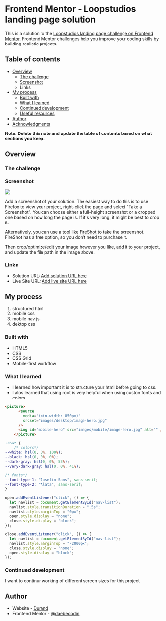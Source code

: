 # Frontend Mentor - Loopstudios landing page solution

This is a solution to the [Loopstudios landing page challenge on Frontend Mentor](https://www.frontendmentor.io/challenges/loopstudios-landing-page-N88J5Onjw). Frontend Mentor challenges help you improve your coding skills by building realistic projects. 

## Table of contents

- [Overview](#overview)
  - [The challenge](#the-challenge)
  - [Screenshot](#screenshot)
  - [Links](#links)
- [My process](#my-process)
  - [Built with](#built-with)
  - [What I learned](#what-i-learned)
  - [Continued development](#continued-development)
  - [Useful resources](#useful-resources)
- [Author](#author)
- [Acknowledgments](#acknowledgments)

**Note: Delete this note and update the table of contents based on what sections you keep.**

## Overview

### The challenge

### Screenshot

![](./screenshot.jpg)

Add a screenshot of your solution. The easiest way to do this is to use Firefox to view your project, right-click the page and select "Take a Screenshot". You can choose either a full-height screenshot or a cropped one based on how long the page is. If it's very long, it might be best to crop it.

Alternatively, you can use a tool like [FireShot](https://getfireshot.com/) to take the screenshot. FireShot has a free option, so you don't need to purchase it. 

Then crop/optimize/edit your image however you like, add it to your project, and update the file path in the image above.


### Links

- Solution URL: [Add solution URL here](https://your-solution-url.com)
- Live Site URL: [Add live site URL here](https://your-live-site-url.com)

## My process
1. structured html
2. mobile css
3. mobile nav js
4. dektop css

### Built with
- HTML5 
- CSS 
- CSS Grid
- Mobile-first workflow


### What I learned
- I learned how important it is to structure your html before going to css.
- I alos learned that using root is very helpful when using custon fonts and colors
```html
<picture>
      <source
        media="(min-width: 850px)"
        srcset="images/desktop/image-hero.jpg"
      />
      <img id="mobile-hero" src="images/mobile/image-hero.jpg" alt="" />
    </picture>
```
```css
:root {
    /* colors*/
--white: hsl(0, 0%, 100%);
--black: hsl(0, 0%, 0%);
--dark-gray: hsl(0, 0%, 55%);
--very-dark-gray: hsl(0, 0%, 41%);

/* fonts*/
--font-type-1: "Josefin Sans", sans-serif;
--font-type-2: "Alata", sans-serif;
}
```
```js
open.addEventListener("click", () => {
  let navlist = document.getElementById("nav-list");
  navlist.style.transitionDuration = ".5s";
  navlist.style.marginTop = "0px";
  open.style.display = "none";
  close.style.display = "block";
});

close.addEventListener("click", () => {
  let navlist = document.getElementById("nav-list");
  navlist.style.marginTop = "-2000px";
  close.style.display = "none";
  open.style.display = "block";
});
```



### Continued development

I want to continur working of different screen sizes for this project

## Author

- Website - [Durand](https://www.your-site.com)
- Frontend Mentor - [@daebecodin](https://www.frontendmentor.io/profile/daebecodin)

